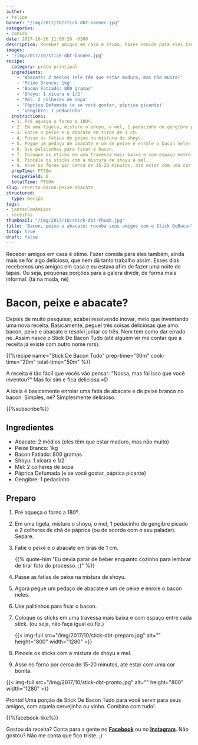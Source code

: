 ```yaml
---
author:
- felipe
banner: "/img/2017/10/stick-dbt-banner.jpg"
categories:
- comida
date: 2017-10-26 11:00:26 -0300
description: Receber amigos em casa é ótimo. Fazer comida para eles também, ainda mais se for algo delicioso, que nem dá tanto trabalho assim. Essa receita proporciona isso em um prato surpreendente.
images:
- "/img/2017/10/stick-dbt-banner.jpg"
recipe:
  category: prato principal
  ingredients:
    - 'Abacate: 2 médios (ele têm que estar maduro, mas não muito)'
    - 'Peixe Branco: 1kg'
    - 'Bacon Fatiado: 800 gramas'
    - 'Shoyu: 1 xícara e 1/2'
    - 'Mel: 2 colheres de sopa'
    - 'Páprica Defumada (e se você gostar, páprica picante)'
    - 'Gengibre: 1 pedacinho'
  instructions:
  - 1. Pré aqueça o forno a 180º.
  - 2. Em uma tigela, misture o shoyu, o mel, 1 pedacinho de gengibre picado e 2 colheres de chá de pápríca (ou de acordo com o seu paladar). Separe.
  - 3. Fatie o peixe e o abacate em tiras de 1 cm.
  - 4. Passe as fatias de peixe na mistura de shoyu.
  - 5. Pegue um pedaço de abacate e um de peixe e enrole o bacon neles.
  - 6. Use palitinhos para fixar o bacon.
  - 7. Coloque os sticks em uma travessa mais baixa e com espaço entre cada stick. (ou seja, não faça igual eu fiz)
  - 8. Pincele os sticks com a mistura de shoyu e mel.
  - 9. Asse no forno por cerca de 15-20 minutos, até estar com uma cor bonita.
  prepTime: PT30m
  recipeYield: 6
  totalTime: PT50m
slug: receita-bacon-peixe-abacate
structured:
  type: Recipe
tags:
- jantarComAmigos
- receitas
thumbnail: "/img/2017/10/stick-dbt-thumb.jpg"
title: 'Bacon, peixe e abacate: receba seus amigos com o Stick DeBaconTudo'
totop: true
draft: false
---
```


Receber amigos em casa é ótimo. Fazer comida para eles também, ainda mais se for algo delicioso, que nem dá tanto trabalho assim. Esses dias recebemos uns amigos em casa e eu estava afim de fazer uma noite de tapas. Ou seja, pequenas porções para a galera dividir, de forma mais informal. (tá na moda, né)

# Bacon, peixe e abacate?

Depois de muito pesquisar, acabei resolvendo inovar, meio que inventando uma nova receita. Basicamente, peguei três coisas deliciosas que amo: bacon, peixe e abacate e resolvi juntar os três. Nem tem como dar errado né.  Assim nasce o Stick De Bacon Tudo (até alguém vir me contar que a receita já existe com outro nome rsrs).

{{%recipe name="Stick De Bacon Tudo" prep-time="30m" cook-time="20m" total-time="50m" %}}

A receita é tão fácil que vocês vão pensar: "Nossa, mas foi isso que você inventou?" Mas foi sim e fica deliciosa.=D 

A ideia é basicamente enrolar uma fatia de abacate e de peixe branco no bacon. Simples, né? Simplesmente delicioso.

{{%subscribe%}}

## Ingredientes

* Abacate: 2 médios (eles têm que estar maduro, mas não muito)
* Peixe Branco: 1kg
* Bacon Fatiado: 800 gramas
* Shoyu: 1 xícara e 1/2
* Mel: 2 colheres de sopa
* Páprica Defumada (e se você gostar, páprica picante)
* Gengibre: 1 pedacinho

## Preparo

1. Pré aqueça o forno a 180º.

2. Em uma tigela, misture o shoyu, o mel, 1 pedacinho de gengibre picado e 2 colheres de chá de pápríca (ou de acordo com o seu paladar). Separe.

3. Fatie o peixe e o abacate em tiras de 1 cm.

      {{% quote-him "Eu devia parar de beber enquanto cozinho para lembrar de tirar foto do processo. ;)" %}}

4. Passe as fatias de peixe na mistura de shoyu.

5. Agora pegue um pedaço de abacate e um de peixe e enrole o bacon neles.

6. Use palitinhos para fixar o bacon.

7. Coloque os sticks em uma travessa mais baixa e com espaço entre cada stick.  (ou seja, não faça igual eu fiz.)

      {{< img-full src="/img/2017/10/stick-dbt-preparo.jpg" alt=""  height="800" width="1280" >}}

8. Pincele os sticks com a mistura de shoyu e mel.

9. Asse no forno por cerca de 15-20 minutos, até estar com uma cor bonita.

{{< img-full src="/img/2017/10/stick-dbt-pronto.jpg" alt=""  height="800" width="1280" >}}

Pronto! Uma porção de Stick De Bacon Tudo para você servir para seus amigos, com aquela cervejinha ou vinho. Combina com tudo! 

{{%facebook-like%}}

Gostou da receita? Conta para a gente no **[Facebook](https://www.facebook.com/debacontudo/)** ou no **[Instagram](https://www.instagram.com/casaldebacontudo/)**. Não gostou? Não me conta que fico triste. ;)
